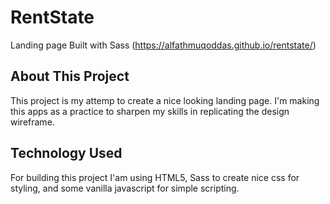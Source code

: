# RentState
Landing page Built with Sass (https://alfathmuqoddas.github.io/rentstate/)

## About This Project
This project is my attemp to create a nice looking landing page. I'm making this apps as a practice to sharpen my skills in replicating the design wireframe.

## Technology Used
For building this project I'am using HTML5, Sass to create nice css for styling, and some vanilla javascript for simple scripting.

